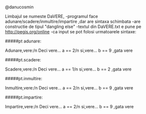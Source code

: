   @danucosmin

Limbajul se numeste DaVERE,
-programul face adunare/scadere/inmultire/impartire ,dar are sintaxa schimbata 
-are constructie de tipul "dangling else"
-textul din DaVERE.txt e pune pe http://pegjs.org/online 
-ca input se pot folosi urmatoarele sintaxe:

#####pt adunare:

Adunare,vere:/n
Deci vere... a == 2/n
si,vere... b == 9 ,gata vere

#####pt.scadere:

Scadere,vere:/n
Deci vere... a == 1/n
si,vere... b == 2 ,gata vere

#####pt.inmultire:

Inmultire,vere:/n
Deci vere... a == 2/n
si,vere... b == 9 ,gata vere

#####pt.impartire:

Impartire,vere:/n
Deci vere... a == 2/n
si,vere... b == 9 ,gata vere
